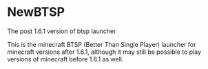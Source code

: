 NewBTSP
=======

The post 1.6.1 version of btsp launcher

This is the minecraft BTSP (Better Than Single Player) launcher for minecraft versions after 1.6.1, although it may still be possible to play versions of minecraft before 1.6.1 as well.
